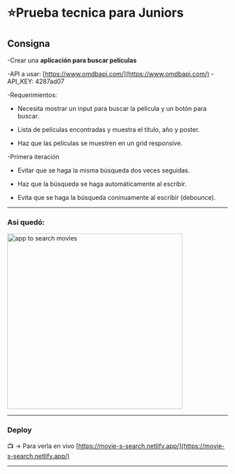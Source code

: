 # ⭐Prueba tecnica para Juniors

## Consigna

-Crear una **aplicación para buscar películas**

-API a usar: [https://www.omdbapi.com/](https://www.omdbapi.com/) - API_KEY: 4287ad07

-Requerimientos:

- Necesita mostrar un input para buscar la película y un botón para buscar.

- Lista de películas encontradas y muestra el título, año y poster.

- Haz que las películas se muestren en un grid responsive.

-Primera iteración

- Evitar que se haga la misma búsqueda dos veces seguidas.

- Haz que la búsqueda se haga automáticamente al escribir.

- Evita que se haga la búsqueda coninuamente al escribir (debounce).

---


### Así quedó:

<img src="https://user-images.githubusercontent.com/72580574/229595960-835527a1-131b-4b98-abe5-bad02a1312d0.png" alt="app to search movies" width=400 />

---

### Deploy 

:tv: -> Para verla en vivo [https://movie-s-search.netlify.app/](https://movie-s-search.netlify.app/)

---